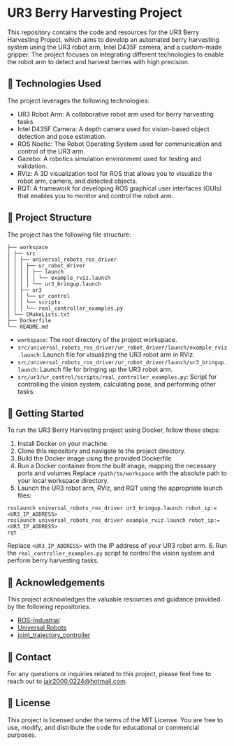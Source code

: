 # UR3 Berry Harvesting Project

This repository contains the code and resources for the UR3 Berry Harvesting Project, which aims to develop an automated berry harvesting system using the UR3 robot arm, Intel D435F camera, and a custom-made gripper. The project focuses on integrating different technologies to enable the robot arm to detect and harvest berries with high precision.

## :wrench: Technologies Used

The project leverages the following technologies:

- UR3 Robot Arm: A collaborative robot arm used for berry harvesting tasks.
- Intel D435F Camera: A depth camera used for vision-based object detection and pose estimation.
- ROS Noetic: The Robot Operating System used for communication and control of the UR3 arm.
- Gazebo: A robotics simulation environment used for testing and validation.
- RViz: A 3D visualization tool for ROS that allows you to visualize the robot arm, camera, and detected objects.
- RQT: A framework for developing ROS graphical user interfaces (GUIs) that enables you to monitor and control the robot arm.

## :file_folder: Project Structure

The project has the following file structure:

```
├── workspace
│ ├── src
│ │ ├── universal_robots_ros_driver
│ │ │ ├── ur_robot_driver
│ │ │ │ ├── launch
│ │ │ │ │ └── example_rviz.launch
│ │ │ │ └── ur3_bringup.launch
│ │ ├── ur3
│ │ │ └── ur_control
│ │ │ └── scripts
│ │ │ └── real_controller_examples.py
│ └── CMakeLists.txt
├── Dockerfile
└── README.md
```

- `workspace`: The root directory of the project workspace.
- `src/universal_robots_ros_driver/ur_robot_driver/launch/example_rviz.launch`: Launch file for visualizing the UR3 robot arm in RViz.
- `src/universal_robots_ros_driver/ur_robot_driver/launch/ur3_bringup.launch`: Launch file for bringing up the UR3 robot arm.
- `src/ur3/ur_control/scripts/real_controller_examples.py`: Script for controlling the vision system, calculating pose, and performing other tasks.

## :rocket: Getting Started

To run the UR3 Berry Harvesting project using Docker, follow these steps:

1. Install Docker on your machine.
2. Clone this repository and navigate to the project directory.
3. Build the Docker image using the provided Dockerfile
4. Run a Docker container from the built image, mapping the necessary ports and volumes
Replace `/path/to/workspace` with the absolute path to your local workspace directory.
5. Launch the UR3 robot arm, RViz, and RQT using the appropriate launch files:
```
roslaunch universal_robots_ros_driver ur3_bringup.launch robot_ip:=<UR3_IP_ADDRESS>
roslaunch universal_robots_ros_driver example_rviz.launch robot_ip:=<UR3_IP_ADDRESS>
rqt
```
Replace `<UR3_IP_ADDRESS>` with the IP address of your UR3 robot arm.
6. Run the `real_controller_examples.py` script to control the vision system and perform berry harvesting tasks.

## :raising_hand: Acknowledgements

This project acknowledges the valuable resources and guidance provided by the following repositories:

- [ROS-Industrial](https://github.com/ros-industrial)
- [Universal Robots](https://github.com/ros-industrial/universal_robot)
- [joint_trajectory_controller](https://github.com/ros-controls/ros_controllers/tree/noetic-devel/joint_trajectory_controller)

## :email: Contact

For any questions or inquiries related to this project, please feel free to reach out to jair2000.0224@hotmail.com.

## :page_facing_up: License

This project is licensed under the terms of the MIT License. You are free to use, modify, and distribute the code for educational or commercial purposes.


